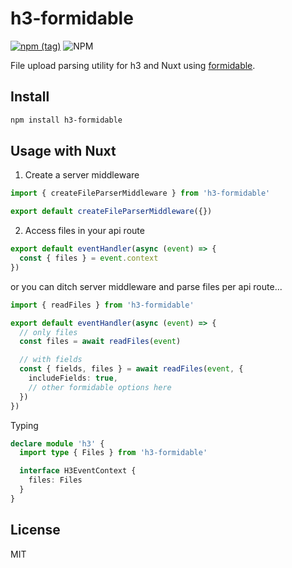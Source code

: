 # h3-formidable

[![npm (tag)](https://img.shields.io/npm/v/h3-formidable?style=flat&colorA=000000&colorB=000000)](https://www.npmjs.com/package/h3-formidable) ![NPM](https://img.shields.io/npm/l/h3-formidable?style=flat&colorA=000000&colorB=000000)

File upload parsing utility for h3 and Nuxt using [formidable](https://github.com/node-formidable/formidable).

## Install

```bash
npm install h3-formidable
```

## Usage with Nuxt

1. Create a server middleware

```ts
import { createFileParserMiddleware } from 'h3-formidable'

export default createFileParserMiddleware({})
```

2. Access files in your api route

```ts
export default eventHandler(async (event) => {
  const { files } = event.context
})
```

or you can ditch server middleware and parse files per api route...

```ts
import { readFiles } from 'h3-formidable'

export default eventHandler(async (event) => {
  // only files
  const files = await readFiles(event)

  // with fields
  const { fields, files } = await readFiles(event, {
    includeFields: true,
    // other formidable options here
  })
})
```

Typing

```ts
declare module 'h3' {
  import type { Files } from 'h3-formidable'

  interface H3EventContext {
    files: Files
  }
}
```

## License

MIT
